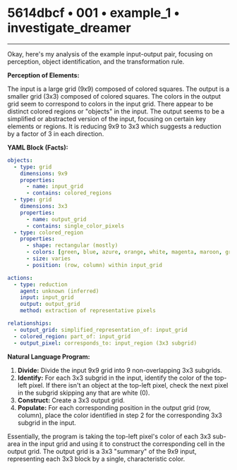 # 5614dbcf • 001 • example_1 • investigate_dreamer

---
Okay, here's my analysis of the example input-output pair, focusing on perception, object identification, and the transformation rule.

**Perception of Elements:**

The input is a large grid (9x9) composed of colored squares. The output is a smaller grid (3x3) composed of colored squares. The colors in the output grid seem to correspond to colors in the input grid. There appear to be distinct colored regions or "objects" in the input. The output seems to be a simplified or abstracted version of the input, focusing on certain key elements or regions. It is reducing 9x9 to 3x3 which suggests a reduction by a factor of 3 in each direction.

**YAML Block (Facts):**



```yaml
objects:
  - type: grid
    dimensions: 9x9
    properties:
      - name: input_grid
      - contains: colored_regions
  - type: grid
    dimensions: 3x3
    properties:
      - name: output_grid
      - contains: single_color_pixels
  - type: colored_region
    properties:
      - shape: rectangular (mostly)
      - colors: [green, blue, azure, orange, white, magenta, maroon, gray]
      - size: varies
      - position: (row, column) within input_grid

actions:
  - type: reduction
    agent: unknown (inferred)
    input: input_grid
    output: output_grid
    method: extraction of representative pixels

relationships:
  - output_grid: simplified_representation_of: input_grid
  - colored_region: part_of: input_grid
  - output_pixel: corresponds_to: input_region (3x3 subgrid)
```



**Natural Language Program:**

1.  **Divide:** Divide the input 9x9 grid into 9 non-overlapping 3x3 subgrids.
2.  **Identify:** For each 3x3 subgrid in the input, identify the color of the top-left pixel. If there isn't an object at the top-left pixel, check the next pixel in the subgrid skipping any that are white (0).
3.  **Construct:** Create a 3x3 output grid.
4.  **Populate:** For each corresponding position in the output grid (row, column), place the color identified in step 2 for the corresponding 3x3 subgrid in the input.

Essentially, the program is taking the top-left pixel's color of each 3x3 sub-area in the input grid and using it to construct the corresponding cell in the output grid. The output grid is a 3x3 "summary" of the 9x9 input, representing each 3x3 block by a single, characteristic color.

